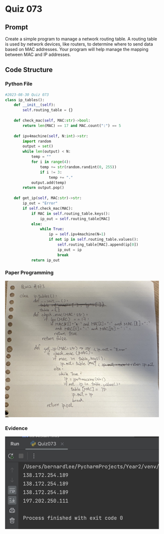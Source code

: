 # Quiz 073

## Prompt
Create a simple program to manage a network routing table. A routing table is used by network devices, like routers, to determine where to send data based on MAC addresses. Your program will help manage the mapping between MAC and IP addresses.

## Code Structure

### Python File
```python
#2023-08-30 Quiz 073
class ip_tables():
    def __init__(self):
        self.routing_table = {}

    def check_mac(self, MAC:str)->bool:
        return len(MAC) == 17 and MAC.count(":") == 5

    def ipv4machine(self, N:int)->str:
        import random
        output = set()
        while len(output) < N:
            temp = ""
            for i in range(4):
                temp += str(random.randint(0, 255))
                if i != 3:
                    temp += "."
            output.add(temp)
        return output.pop()

    def get_ip(self, MAC:str)->str:
        ip_out = "Error"
        if self.check_mac(MAC):
            if MAC in self.routing_table.keys():
                ip_out = self.routing_table[MAC]
            else:
                while True:
                    ip = self.ipv4machine(N=1)
                    if not ip in self.routing_table.values():
                        self.routing_table[MAC].append(ip[0])
                        ip_out = ip
                        break
            return ip_out
```

### Paper Programming
![Paper Programming](../Assets/Quiz073.jpeg)

### Evidence
![Evidence](../Assets/Quiz073Evidence.jpg)
